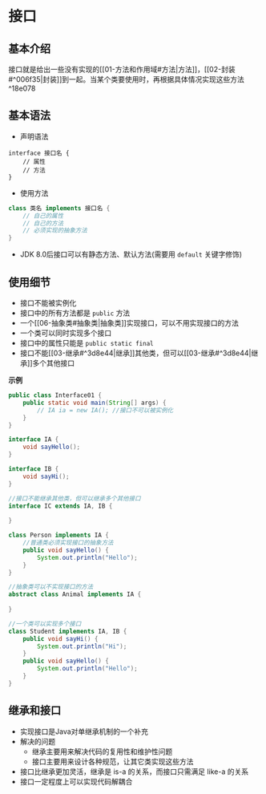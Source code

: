 # 接口

## 基本介绍

接口就是给出一些没有实现的[[01-方法和作用域#方法|方法]]，[[02-封装#^006f35|封装]]到一起。当某个类要使用时，再根据具体情况实现这些方法 ^18e078

## 基本语法

-   声明语法

```
interface 接口名 {
	// 属性
	// 方法
}
```

-   使用方法

```Java
class 类名 implements 接口名 {
    // 自己的属性
    // 自己的方法
    // 必须实现的抽象方法
}
```

-   JDK 8.0后接口可以有静态方法、默认方法(需要用 `default`  关键字修饰)

## 使用细节

-   接口不能被实例化
-   接口中的所有方法都是 `public` 方法
-   一个[[06-抽象类#抽象类|抽象类]]实现接口，可以不用实现接口的方法
-   一个类可以同时实现多个接口
-   接口中的属性只能是 `public static final` 
-   接口不能[[03-继承#^3d8e44|继承]]其他类，但可以[[03-继承#^3d8e44|继承]]多个其他接口

**示例**

```Java
public class Interface01 {
    public static void main(String[] args) {
        // IA ia = new IA(); //接口不可以被实例化
    }
}

interface IA {
    void sayHello();
}

interface IB {
    void sayHi();
}

//接口不能继承其他类，但可以继承多个其他接口
interface IC extends IA, IB {
    
}

class Person implements IA {
    //普通类必须实现接口的抽象方法
    public void sayHello() {
        System.out.println("Hello");
    }
}

//抽象类可以不实现接口的方法
abstract class Animal implements IA {
    
}

//一个类可以实现多个接口
class Student implements IA, IB {
    public void sayHi() {
        System.out.println("Hi");
    }
    public void sayHello() {
        System.out.println("Hello");
    }
}
```

## 继承和接口

-   实现接口是Java对单继承机制的一个补充
-   解决的问题
    -   继承主要用来解决代码的复用性和维护性问题
    -   接口主要用来设计各种规范，让其它类实现这些方法
-   接口比继承更加灵活，继承是 is-a 的关系，而接口只需满足 like-a 的关系
-   接口一定程度上可以实现代码解耦合

